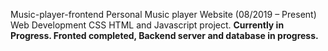 Music-player-frontend
Personal Music player Website (08/2019 – Present)
Web Development CSS HTML and Javascript project. 
**Currently in Progress. Fronted completed, Backend server and database in progress.**
